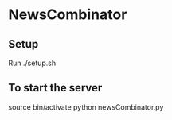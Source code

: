 NewsCombinator
==============

Setup
----

Run ./setup.sh

To start the server
-------------------

source bin/activate
python newsCombinator.py

